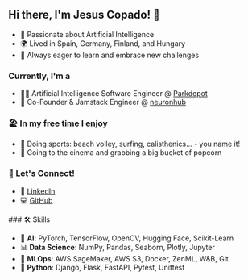 ## Hi there, I'm Jesus Copado! 👋
- 🧠 Passionate about Artificial Intelligence
- 🌍 Lived in Spain, Germany, Finland, and Hungary
- 🌟 Always eager to learn and embrace new challenges

### Currently, I'm a
- 👨‍💻 Artificial Intelligence Software Engineer @ [Parkdepot](https://www.park-depot.com/de-en)
- 🚀 Co-Founder & Jamstack Engineer @ [neuronhub](https://www.neuronhub.org/)

### 🏖️ In my free time I enjoy
- 🏐 Doing sports: beach volley, surfing, calisthenics... - you name it!
- 🍿 Going to the cinema and grabbing a big bucket of popcorn
  
### 🤝 Let's Connect!
- 👔 [LinkedIn](https://www.linkedin.com/in/copadojesus/)
- 💻 [GitHub](https://github.com/jesuscopado)

### 🛠️ Skills
- 🤖 **AI**: PyTorch, TensorFlow, OpenCV, Hugging Face, Scikit-Learn
- 📊 **Data Science**: NumPy, Pandas, Seaborn, Plotly, Jupyter
- 🚀 **MLOps**: AWS SageMaker, AWS S3, Docker, ZenML, W&B, Git
- 🐍 **Python**: Django, Flask, FastAPI, Pytest, Unittest